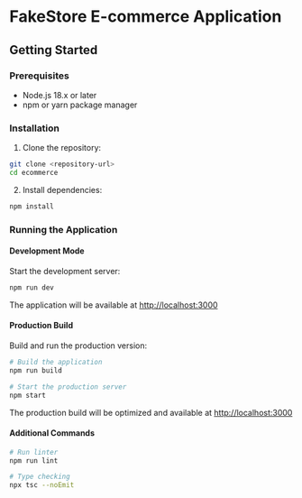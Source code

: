 # FakeStore E-commerce Application

## Getting Started

### Prerequisites

- Node.js 18.x or later
- npm or yarn package manager

### Installation

1. Clone the repository:

```bash
git clone <repository-url>
cd ecommerce
```

2. Install dependencies:

```bash
npm install
```

### Running the Application

#### Development Mode

Start the development server:

```bash
npm run dev
```

The application will be available at [http://localhost:3000](http://localhost:3000)

#### Production Build

Build and run the production version:

```bash
# Build the application
npm run build

# Start the production server
npm start
```

The production build will be optimized and available at [http://localhost:3000](http://localhost:3000)

#### Additional Commands

```bash
# Run linter
npm run lint

# Type checking
npx tsc --noEmit
```
